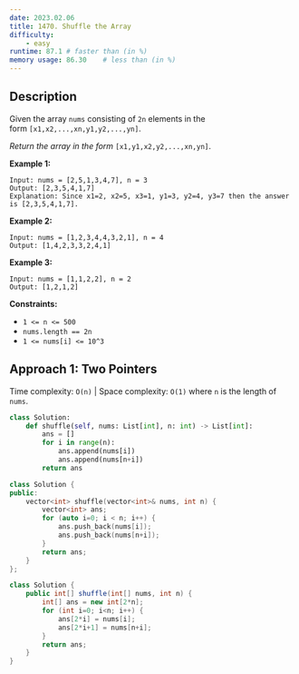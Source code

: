 ```yaml
---
date: 2023.02.06
title: 1470. Shuffle the Array
difficulty:
    - easy
runtime: 87.1 # faster than (in %)
memory usage: 86.30    # less than (in %)
---
```

## Description
Given the array `nums` consisting of `2n` elements in the form `[x1,x2,...,xn,y1,y2,...,yn]`.

*Return the array in the form* `[x1,y1,x2,y2,...,xn,yn]`.

**Example 1:**

```
Input: nums = [2,5,1,3,4,7], n = 3
Output: [2,3,5,4,1,7]
Explanation: Since x1=2, x2=5, x3=1, y1=3, y2=4, y3=7 then the answer is [2,3,5,4,1,7].

```

**Example 2:**

```
Input: nums = [1,2,3,4,4,3,2,1], n = 4
Output: [1,4,2,3,3,2,4,1]

```

**Example 3:**

```
Input: nums = [1,1,2,2], n = 2
Output: [1,2,1,2]

```

**Constraints:**

- `1 <= n <= 500`
- `nums.length == 2n`
- `1 <= nums[i] <= 10^3`

## Approach 1: Two Pointers
Time complexity: `O(n)`    |    Space complexity: `O(1)`
where `n` is the length of `nums`.


``` python
class Solution:
    def shuffle(self, nums: List[int], n: int) -> List[int]:
        ans = []
        for i in range(n):
            ans.append(nums[i])
            ans.append(nums[n+i])
        return ans
```

```cpp
class Solution {
public:
    vector<int> shuffle(vector<int>& nums, int n) {
        vector<int> ans;
        for (auto i=0; i < n; i++) {
            ans.push_back(nums[i]);
            ans.push_back(nums[n+i]);
        }
        return ans;
    }
};
```

```java
class Solution {
    public int[] shuffle(int[] nums, int n) {
        int[] ans = new int[2*n];
        for (int i=0; i<n; i++) {
            ans[2*i] = nums[i];
            ans[2*i+1] = nums[n+i];
        }
        return ans;
    }
}
```
